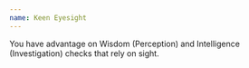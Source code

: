 ```yaml
---
name: Keen Eyesight
---
```

You have advantage on Wisdom (Perception) and Intelligence (Investigation) checks that rely on sight.
